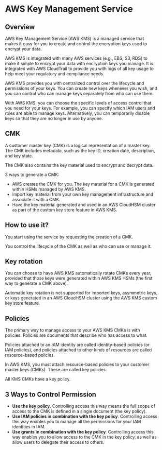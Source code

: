 # AWS Key Management Service

## Overview

AWS Key Management Service (AWS KMS) is a managed service that makes it easy for you to create and control the encryption keys used to encrypt your data.

AWS KMS is integrated with many AWS services (e.g., EBS, S3, RDS) to make it simple to encrypt your data with encryption keys you manage. It is integrated with AWS CloudTrail to provide you with logs of all key usage to help meet your regulatory and compliance needs.

AWS KMS provides you with centralized control over the lifecycle and permissions of your keys.
You can create new keys whenever you wish, and you can control who can manage keys separately from who can use them.

With AWS KMS, you can choose the specific levels of access control that you need for your keys. For example, you can specify which IAM users and roles are able to manage keys. Alternatively, you can temporarily disable keys so that they are no longer in use by anyone.


## CMK

A customer master key (CMK) is a logical representation of a master key. The CMK includes metadata, such as the key ID, creation date, description, and key state.

The CMK also contains the key material used to encrypt and decrypt data.

3 ways to generate a CMK:
- AWS creates the CMK for you. The key material for a CMK is generated within HSMs managed by AWS KMS.
- Import key material from your own key management infrastructure and associate it with a CMK.
- Have the key material generated and used in an AWS CloudHSM cluster as part of the custom key store feature in AWS KMS.


## How to use it?

You start using the service by requesting the creation of a CMK.

You control the lifecycle of the CMK as well as who can use or manage it.


## Key rotation

You can choose to have AWS KMS automatically rotate CMKs every year, provided that those keys were generated within AWS KMS HSMs (the first way to generate a CMK above).

Automatic key rotation is not supported for imported keys, asymmetric keys, or keys generated in an AWS CloudHSM cluster using the AWS KMS custom key store feature.


## Policies

The primary way to manage access to your AWS KMS CMKs is with policies. Policies are documents that describe who has access to what.

Policies attached to an IAM identity are called identity-based policies (or IAM policies), and policies attached to other kinds of resources are called resource-based policies.

In AWS KMS, you must attach resource-based policies to your customer master keys (CMKs). These are called key policies.

All KMS CMKs have a key policy.


## 3 Ways to Control Permission

- **Use the key policy**. Controlling access this way means the full scope of access to the CMK is defined in a single document (the key policy).
- **Use IAM policies in combination with the key policy**. Controlling access this way enables you to manage all the permissions for your IAM identities in IAM.
- **Use grants in combination with the key policy**. Controlling access this way enables you to allow access to the CMK in the key policy, as well as allow users to delegate their access to others.
